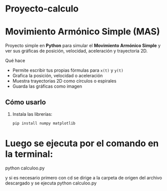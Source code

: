 # Proyecto-calculo

# Movimiento Armónico Simple (MAS) 

Proyecto simple en **Python** para simular el **Movimiento Armónico Simple** y ver sus gráficas de posición, velocidad, aceleración y trayectoria 2D.

Qué hace

- Permite escribir tus propias fórmulas para `x(t)` y `y(t)`  
- Grafica la posición, velocidad o aceleración  
- Muestra trayectorias 2D como círculos o espirales  
- Guarda las gráficas como imagen  

## Cómo usarlo

1. Instala las librerías:
   ```bash
   pip install numpy matplotlib

# Luego se ejecuta por el comando en la terminal:

python calculoo.py

y si es necesario primero con cd se dirige a la carpeta de origen del archivo descargado y se ejecuta python calculoo.py
